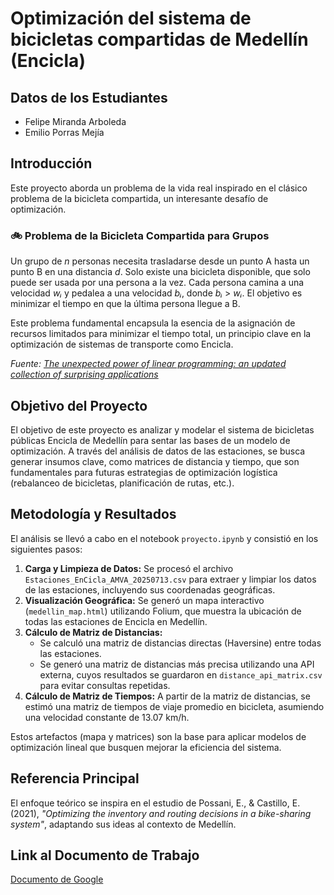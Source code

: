 # Optimización del sistema de bicicletas compartidas de Medellín (Encicla)

## Datos de los Estudiantes
- Felipe Miranda Arboleda
- Emilio Porras Mejía

## Introducción
Este proyecto aborda un problema de la vida real inspirado en el clásico problema de la bicicleta compartida, un interesante desafío de optimización.

### 🚲 Problema de la Bicicleta Compartida para Grupos
Un grupo de *n* personas necesita trasladarse desde un punto A hasta un punto B en una distancia *d*. Solo existe una bicicleta disponible, que solo puede ser usada por una persona a la vez. Cada persona camina a una velocidad *wᵢ* y pedalea a una velocidad *bᵢ*, donde *bᵢ* > *wᵢ*. El objetivo es minimizar el tiempo en que la última persona llegue a B.

Este problema fundamental encapsula la esencia de la asignación de recursos limitados para minimizar el tiempo total, un principio clave en la optimización de sistemas de transporte como Encicla.

*Fuente: [The unexpected power of linear programming: an updated collection of surprising applications](https://link.springer.com/article/10.1007/s10479-024-06245-5)*

## Objetivo del Proyecto
El objetivo de este proyecto es analizar y modelar el sistema de bicicletas públicas Encicla de Medellín para sentar las bases de un modelo de optimización. A través del análisis de datos de las estaciones, se busca generar insumos clave, como matrices de distancia y tiempo, que son fundamentales para futuras estrategias de optimización logística (rebalanceo de bicicletas, planificación de rutas, etc.).

## Metodología y Resultados
El análisis se llevó a cabo en el notebook `proyecto.ipynb` y consistió en los siguientes pasos:

1.  **Carga y Limpieza de Datos:** Se procesó el archivo `Estaciones_EnCicla_AMVA_20250713.csv` para extraer y limpiar los datos de las estaciones, incluyendo sus coordenadas geográficas.
2.  **Visualización Geográfica:** Se generó un mapa interactivo (`medellin_map.html`) utilizando Folium, que muestra la ubicación de todas las estaciones de Encicla en Medellín.
3.  **Cálculo de Matriz de Distancias:**
    *   Se calculó una matriz de distancias directas (Haversine) entre todas las estaciones.
    *   Se generó una matriz de distancias más precisa utilizando una API externa, cuyos resultados se guardaron en `distance_api_matrix.csv` para evitar consultas repetidas.
4.  **Cálculo de Matriz de Tiempos:** A partir de la matriz de distancias, se estimó una matriz de tiempos de viaje promedio en bicicleta, asumiendo una velocidad constante de 13.07 km/h.

Estos artefactos (mapa y matrices) son la base para aplicar modelos de optimización lineal que busquen mejorar la eficiencia del sistema.

## Referencia Principal
El enfoque teórico se inspira en el estudio de Possani, E., & Castillo, E. (2021), *"Optimizing the inventory and routing decisions in a bike-sharing system"*, adaptando sus ideas al contexto de Medellín.

## Link al Documento de Trabajo
[Documento de Google](https://docs.google.com/document/d/1OZ_rHbJ9ZskrOAjijtfTFhxGbvQtEEer5AwAqgZq7_c)